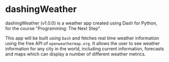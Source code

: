 # dashingWeather

dashingWeather (v1.0.0) is a weather app created using Dash for Python, for the course "Programming: The Next Step".

This app will be built using `Dash` and fetches real time weather information using the free API of `openweathermap.org`. It allows the user to see weather information for any city in the world, including current information, forecasts and maps which can display a number of different weather metrics.
